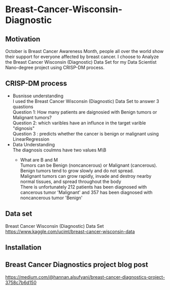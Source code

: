 # Breast-Cancer-Wisconsin-Diagnostic
## Motivation 
October is Breast Cancer Awareness Month, people all over the world show their support for everyone affected by breast cancer. I choose to Analyze the Breast Cancer Wisconsin (Diagnostic) Data Set for my Data Scientist Nano-degree project using CRISP-DM process.
## CRISP-DM process
- Busnisse understanding <br /> 
I used the Breast Cancer Wisconsin (Diagnostic) Data Set to answer 3 quastions <br /> 
Question 1: How many patients are daignosied with Benign tumors or Malignant tumors? <br /> 
Question 2: which varibles have an influnce in the target varible "dignosis" <br /> 
Question 3 : predicts whether the cancer is benign or malignant using LinearRegression <br /> 
- Data Understanding  <br /> 
The diagnosis coulmns <Targit varible> have two values M\B  <br /> 
  * What are B and M  <br /> 
Tumors can be Benign (noncancerous) or Malignant (cancerous). <br /> 
Benign tumors tend to grow slowly and do not spread. <br /> 
Malignant tumors can grow rapidly, invade and destroy nearby normal tissues, and spread throughout the body <br /> 
There is unfortunately 212 patients has been diagnosed with cancerous tumor 'Malignant' and 357 has been diagnosed with noncancerous tumor 'Benign'<br /> 
## Data set
Breast Cancer Wisconsin (Diagnostic) Data Set
https://www.kaggle.com/uciml/breast-cancer-wisconsin-data 
## Installation 

## Breast Cancer Diagnostics project blog post 
https://medium.com/@hannan.alsufyani/breast-cancer-diagnostics-project-3758c7b6d150 
